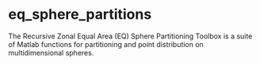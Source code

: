 # eq_sphere_partitions
The Recursive Zonal Equal Area (EQ) Sphere Partitioning Toolbox is a suite of Matlab functions for partitioning and point distribution on multidimensional spheres.
